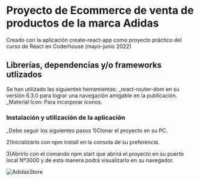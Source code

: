 # Proyecto de Ecommerce de venta de productos de la marca Adidas

Creado con la aplicación create-react-app como proyecto práctico del curso de React en Coderhouse (mayo-junio 2022)

## Librerías, dependencias y/o frameworks utlizados

Se han utilizado las siguientes herramientas:
_react-router-dom en su versión 6.3.0 para lograr una navegación amigable en la publicación.
_Material Icon: Para incorporar íconos.

### Instalación y utilización de la aplicación
_Debe seguir los siguientes pasos
1)Clonar el proyecto en su PC.

2)Inicializarlo con npm install en la consola de su preferencia.

3)Abrirlo con el comando npm start que abrirá el proyecto en su puerto local Nº3000 y de esta manera podrá visualizarlo en su navegador.

![AdidasStore](https://github.com/sebasmartinezchas/React_Coder/main/src/AdidasStore.gif)